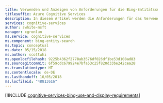 ```yaml
---
title: Verwenden und Anzeigen von Anforderungen für die Bing-Entitätssuche-API
titlesuffix: Azure Cognitive Services
description: In diesem Artikel werden die Anforderungen für das Verwenden der von Bing-Entitätssuche-APIs zurückgegebenen Daten beschrieben.
services: cognitive-services
author: swhite-msft
manager: cgronlun
ms.service: cognitive-services
ms.component: bing-entity-search
ms.topic: conceptual
ms.date: 05/15/2018
ms.author: scottwhi
ms.openlocfilehash: 9225b4362f2778ab3576df026df1be53d108ad83
ms.sourcegitcommit: 6f59cdc679924e7bfa53c25f820d33be242cea28
ms.translationtype: HT
ms.contentlocale: de-DE
ms.lasthandoff: 10/05/2018
ms.locfileid: "48813616"
---
```

[!INCLUDE [cognitive-services-bing-use-and-display-requirements](../../../includes/cognitive-services-bing-use-and-display-requirements.md)]